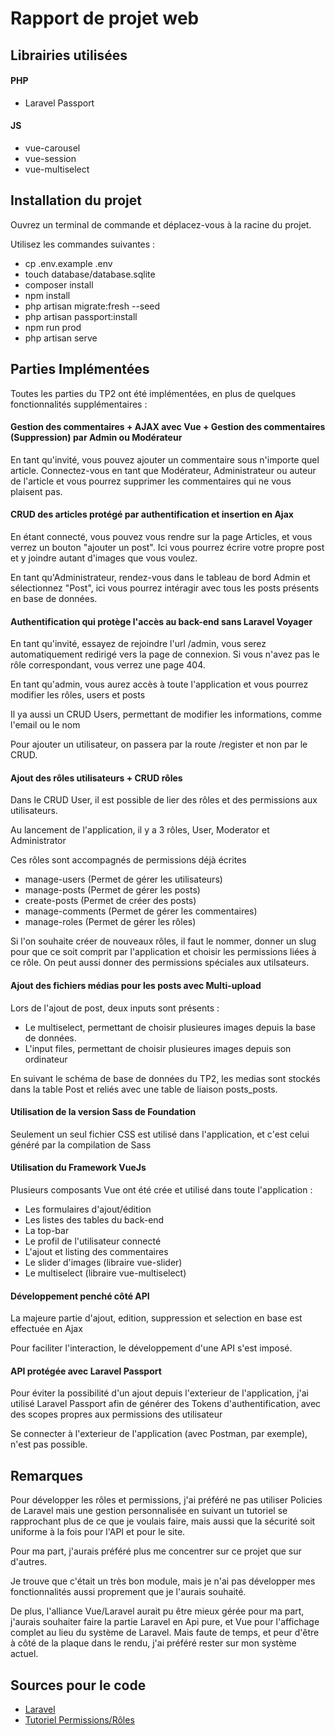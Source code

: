 <h1>Rapport de projet web</h1>
<h2>Librairies utilisées</h2>
<h4>PHP</h4>
<ul>
<li>Laravel Passport</li>
</ul>
<h4>JS</h4>
<ul>
<li>vue-carousel</li>
<li>vue-session</li>
<li>vue-multiselect</li>
</ul>
<h2>Installation du projet</h2>
<p>Ouvrez un terminal de commande et déplacez-vous à la racine du projet.</p>
<p>Utilisez les commandes suivantes :</p>
<ul>
    <li>cp .env.example .env</li>
    <li>touch database/database.sqlite</li>
    <li>composer install</li>
    <li>npm install</li>
    <li>php artisan migrate:fresh --seed</li>
    <li>php artisan passport:install</li>
    <li>npm run prod</li>
    <li>php artisan serve</li>
</ul>

<h2>Parties Implémentées</h2>
<p>Toutes les parties du TP2 ont été implémentées,
en plus de quelques fonctionnalités supplémentaires :</p>

<h4>Gestion des commentaires + AJAX avec Vue + Gestion des commentaires (Suppression) par Admin ou Modérateur</h4>
<p>En tant qu'invité, vous pouvez ajouter un commentaire sous n'importe quel article. Connectez-vous 
en tant que Modérateur, Administrateur ou auteur de l'article et vous pourrez supprimer les commentaires qui 
ne vous plaisent pas.</p>

<h4>CRUD des articles protégé par authentification et insertion en Ajax</h4>
<p>En étant connecté, vous pouvez vous rendre sur la page Articles, et vous verrez un bouton "ajouter un post". 
Ici vous pourrez écrire votre propre post et y joindre autant d'images que vous voulez.</p>
<p>En tant qu'Administrateur, rendez-vous dans le tableau de bord Admin et sélectionnez "Post", ici vous pourrez 
intéragir avec tous les posts présents en base de données.</p>

<h4>Authentification qui protège l'accès au back-end sans Laravel Voyager</h4>
<p>En tant qu'invité, essayez de rejoindre l'url /admin, vous serez automatiquement redirigé vers la page de connexion. 
Si vous n'avez pas le rôle correspondant, vous verrez une page 404.</p>
<p>En tant qu'admin, vous aurez accès à toute l'application et vous pourrez modifier les rôles, users et posts</p>
<p>Il ya aussi un CRUD Users, permettant de modifier les informations, comme l'email ou le nom</p>
<p>Pour ajouter un utilisateur, on passera par la route /register et non par le CRUD.</p>

<h4>Ajout des rôles utilisateurs + CRUD rôles</h4>
<p>Dans le CRUD User, il est possible de lier des rôles et des permissions aux utilisateurs.</p>
<p>Au lancement de l'application, il y a 3 rôles, User, Moderator et Administrator</p>
<p>Ces rôles sont accompagnés de permissions déjà écrites</p>
<ul>
    <li>
        manage-users (Permet de gérer les utilisateurs)
    </li>
    <li>
        manage-posts (Permet de gérer les posts)
    </li>
    <li>
        create-posts (Permet de créer des posts)
    </li>
    <li>
        manage-comments (Permet de gérer les commentaires)
    </li>
    <li>
        manage-roles (Permet de gérer les rôles)
    </li>
</ul>
<p>Si l'on souhaite créer de nouveaux rôles, il faut le nommer, donner un slug pour que ce soit comprit 
par l'application et choisir les permissions liées à ce rôle. On peut aussi donner des permissions spéciales aux
 utilsateurs.</p>

<h4>Ajout des fichiers médias pour les posts avec Multi-upload</h4>
<p>Lors de l'ajout de post, deux inputs sont présents : </p>
<ul>
    <li>Le multiselect, permettant de choisir plusieures images depuis la base de données.</li>
    <li>L'input files, permettant de choisir plusieures images depuis son ordinateur</li>
</ul>
<p>En suivant le schéma de base de données du TP2, les medias sont stockés dans la table Post
et reliés avec une table de liaison posts_posts.</p>

<h4>Utilisation de la version Sass de Foundation</h4>
<p>Seulement un seul fichier CSS est utilisé dans l'application, et c'est celui généré par la compilation de Sass</p>

<h4>Utilisation du Framework VueJs</h4>
<p>Plusieurs composants Vue ont été crée et utilisé dans toute l'application :</p>
<ul>
    <li>Les formulaires d'ajout/édition</li>
    <li>Les listes des tables du back-end</li>
    <li>La top-bar</li>
    <li>Le profil de l'utilisateur connecté</li>
    <li>L'ajout et listing des commentaires</li>
    <li>Le slider d'images (libraire vue-slider)</li>
    <li>Le multiselect (libraire vue-multiselect)</li>
</ul>

<h4>Développement penché côté API</h4>
<p>La majeure partie d'ajout, edition, suppression et selection en base est effectuée en Ajax</p>
<p>Pour faciliter l'interaction, le développement d'une API s'est imposé.</p>

<h4>API protégée avec Laravel Passport</h4>
<p>Pour éviter la possibilité d'un ajout depuis l'exterieur de l'application, j'ai utilisé Laravel Passport afin de 
générer des Tokens d'authentification, avec des scopes propres aux permissions des utilisateur</p>
<p>Se connecter à l'exterieur de l'application (avec Postman, par exemple), n'est pas possible.</p>


<h2>Remarques</h2>
<p>Pour développer les rôles et permissions, j'ai préféré ne pas utiliser Policies de Laravel mais une gestion personnalisée
en suivant un tutoriel se rapprochant plus de ce que je voulais faire, mais aussi que la sécurité
soit uniforme à la fois pour l'API et pour le site.</p>
<p>Pour ma part, j'aurais préféré plus me concentrer sur ce projet que sur d'autres.</p>
<p>Je trouve que c'était un très bon module, mais je n'ai pas développer mes fonctionnalités aussi proprement
que je l'aurais souhaité.</p>
<p>De plus, l'alliance Vue/Laravel aurait pu être mieux gérée pour ma part, j'aurais souhaiter 
faire la partie Laravel en Api pure, et Vue pour l'affichage complet au lieu du système de Laravel.
Mais faute de temps, et peur d'être à côté de la plaque dans le rendu, j'ai préféré rester sur mon système actuel.</p>

<h2>Sources pour le code </h2>
<ul>
    <li><a href="https://laravel.com/docs/7.x">Laravel</a></li>
    <li><a href="https://www.larashout.com/laravel-roles-and-permissions">Tutoriel Permissions/Rôles</a></li>
</ul>
